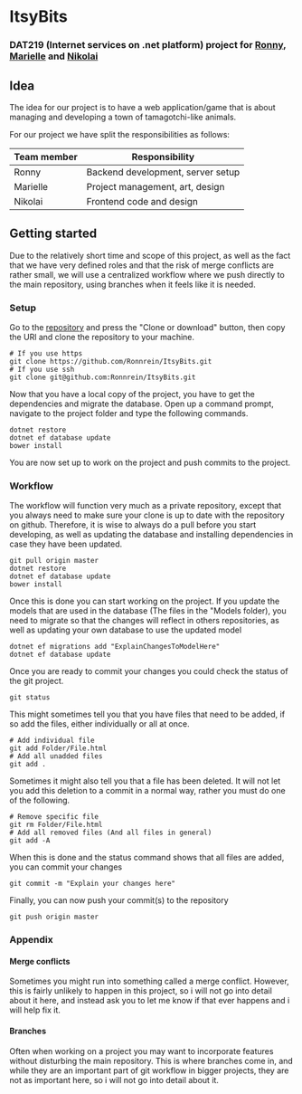# ItsyBits
### DAT219 (Internet services on .net platform) project for [Ronny](https://github.com/Ronnrein), [Marielle](https://github.com/Nanilial) and [Nikolai](https://github.com/NikRob)
## Idea
The idea for our project is to have a web application/game that is about managing and developing a town of tamagotchi-like animals.

For our project we have split the responsibilities as follows:

| Team member | Responsibility |
| --- | --- |
| Ronny | Backend development, server setup |
| Marielle | Project management, art, design |
| Nikolai | Frontend code and design |

## Getting started
Due to the relatively short time and scope of this project, as well as the fact that we have very defined roles and that the risk of merge conflicts are rather small, we will use a centralized workflow where we push directly to the main repository, using branches when it feels like it is needed.
### Setup
Go to the [repository](https://github.com/Ronnrein/ItsyBits) and press the "Clone or download" button, then copy the URl and clone the repository to your machine.
```shell
# If you use https
git clone https://github.com/Ronnrein/ItsyBits.git
# If you use ssh
git clone git@github.com:Ronnrein/ItsyBits.git
```
Now that you have a local copy of the project, you have to get the dependencies and migrate the database. Open up a command prompt, navigate to the project folder and type the following commands.
```shell
dotnet restore
dotnet ef database update
bower install
```
You are now set up to work on the project and push commits to the project.
### Workflow
The workflow will function very much as a private repository, except that you always need to make sure your clone is up to date with the repository on github. Therefore, it is wise to always do a pull before you start developing, as well as updating the database and installing dependencies in case they have been updated.
```shell
git pull origin master
dotnet restore
dotnet ef database update
bower install
```
Once this is done you can start working on the project. If you update the models that are used in the database (The files in the "Models folder), you need to migrate so that the changes will reflect in others repositories, as well as updating your own database to use the updated model
```shell
dotnet ef migrations add "ExplainChangesToModelHere"
dotnet ef database update
```
Once you are ready to commit your changes you could check the status of the git project.
```shell
git status
```
This might sometimes tell you that you have files that need to be added, if so add the files, either individually or all at once.
```shell
# Add individual file
git add Folder/File.html
# Add all unadded files
git add .
```
Sometimes it might also tell you that a file has been deleted. It will not let you add this deletion to a commit in a normal way, rather you must do one of the following.
```shell
# Remove specific file
git rm Folder/File.html
# Add all removed files (And all files in general)
git add -A
```
When this is done and the status command shows that all files are added, you can commit your changes
```shell
git commit -m "Explain your changes here"
```
Finally, you can now push your commit(s) to the repository
```shell
git push origin master
```
### Appendix
#### Merge conflicts
Sometimes you might run into something called a merge conflict. However, this is fairly unlikely to happen in this project, so i will not go into detail about it here, and instead ask you to let me know if that ever happens and i will help fix it.
#### Branches
Often when working on a project you may want to incorporate features without disturbing the main repository. This is where branches come in, and while they are an important part of git workflow in bigger projects, they are not as important here, so i will not go into detail about it.
